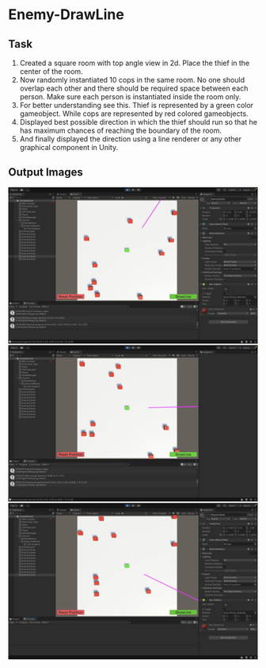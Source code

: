 # Enemy-DrawLine

## Task 
1. Created a square room with top angle view in 2d. Place the thief in the center of the room.
2. Now randomly instantiated 10 cops in the same room. No one should overlap each other and there should be required space between each person. Make sure each person is instantiated inside the room only.
3. For better understanding see this. Thief is represented by a green color gameobject. While cops are represented by red colored gameobjects.
4. Displayed best possible direction in which the thief should run so that he has maximum chances of reaching the boundary of the room.
5. And finally displayed the direction using a line renderer or any other graphical component in Unity.

## Output Images
![Image Description](https://raw.githubusercontent.com/Akhil-Sharma30/Enemy-DrawLine/main/Screenshot%202023-05-12%20at%204.06.21%20PM.png)
![Output2](https://raw.githubusercontent.com/Akhil-Sharma30/Enemy-DrawLine/main/Screenshot%202023-05-12%20at%204.06.00%20PM.png)
![Output3](https://raw.githubusercontent.com/Akhil-Sharma30/Enemy-DrawLine/main/Screenshot%202023-05-12%20at%204.05.23%20PM.png)
